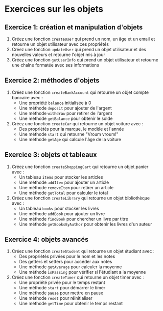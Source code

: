 # Exercices sur les objets

## Exercice 1: création et manipulation d'objets

1. Créez une fonction `createUser` qui prend un nom, un âge et un email et retourne un objet utilisateur avec ces propriétés
2. Créez une fonction `updateUser` qui prend un objet utilisateur et des nouvelles valeurs et retourne l'objet mis à jour
3. Créez une fonction `getUserInfo` qui prend un objet utilisateur et retourne une chaîne formatée avec ses informations

## Exercice 2: méthodes d'objets

1. Créez une fonction `createBankAccount` qui retourne un objet compte bancaire avec :
   - Une propriété `balance` initialisée à 0
   - Une méthode `deposit` pour ajouter de l'argent
   - Une méthode `withdraw` pour retirer de l'argent
   - Une méthode `getBalance` pour obtenir le solde
2. Créez une fonction `createCar` qui retourne un objet voiture avec :
   - Des propriétés pour la marque, le modèle et l'année
   - Une méthode `start` qui retourne "Vroum vroum!"
   - Une méthode `getAge` qui calcule l'âge de la voiture

## Exercice 3: objets et tableaux

1. Créez une fonction `createShoppingCart` qui retourne un objet panier avec :
   - Un tableau `items` pour stocker les articles
   - Une méthode `addItem` pour ajouter un article
   - Une méthode `removeItem` pour retirer un article
   - Une méthode `getTotal` pour calculer le total
2. Créez une fonction `createLibrary` qui retourne un objet bibliothèque avec :
   - Un tableau `books` pour stocker les livres
   - Une méthode `addBook` pour ajouter un livre
   - Une méthode `findBook` pour chercher un livre par titre
   - Une méthode `getBooksByAuthor` pour obtenir les livres d'un auteur

## Exercice 4: objets avancés

1. Créez une fonction `createStudent` qui retourne un objet étudiant avec :
   - Des propriétés privées pour le nom et les notes
   - Des getters et setters pour accéder aux notes
   - Une méthode `getAverage` pour calculer la moyenne
   - Une méthode `isPassing` pour vérifier si l'étudiant a la moyenne
2. Créez une fonction `createTimer` qui retourne un objet timer avec :
   - Une propriété privée pour le temps restant
   - Une méthode `start` pour démarrer le timer
   - Une méthode `pause` pour mettre en pause
   - Une méthode `reset` pour réinitialiser
   - Une méthode `getTime` pour obtenir le temps restant

